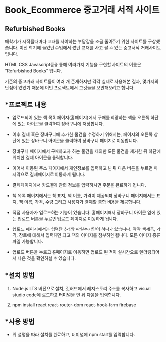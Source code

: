 # Book_Ecommerce 중고거래 서적 사이트
## Refurbished Books



매학기가 시작될때마다 교재를 사야하는 부담감을 조금 줄여주기 위한 사이트를 구상했습니다. 이전 학기에 들었던 수업에서 썼던 교재를 사고 팔 수 있는 중고서적 거래사이트입니다.

HTML CSS Javascript등을 통해 여러가지 기능을 구현할 사이트의 이름은 “Refurbished Books” 입니다.

기존의 중고거래 사이트들이 여러 개 존재하지만 각각 실제로 사용해본 결과, 몇가지의 단점이 있었기 때문에 이번 프로젝트에서 그것들을 보안해보려고 합니다.


*프로젝트 내용
-----------------------------------------------------------------------------------

+ 업로드되어 있는 책 목록 페이지(홈페이지)에서 구매를 희망하는 책을 오른쪽 하단에 있는 아이콘을 클릭하여 장바구니에 저장합니다.

+ 이후 결제 혹은 장바구니에 추가한 물건을 수정하기 위해서는, 페이지의 오른쪽 상단에 있는 장바구니 아이콘을 클릭하여 장바구니 페이지로 이동합니다.

+ 장바구니 페이지에서 구매하고자 하는 물건을 제외한 모든 물건을 제거한 뒤 하단에 위치한 결제 아이콘을 클릭합니다.

+ 이어서 이동된 주소 페이지에서 개인정보를 입력하고 난 뒤 다음 버튼을 누르면 마지막으로 결제페이지로 이동하게 됩니다.

+ 결제페이지에서 카드결제 관련 정보를 입력하시면 주문을 완료하게 됩니다.

+ 책 목록 페이지에서는 책 표지, 책 이름, 가격이 제공되며 장바구니 페이지에서는 표지, 책 이름, 가격, 수량 그리고 사용자가 결제할 총합 비용을 제공합니다.

+ 직접 사용자가 업로드하는 기능이 있습니다. 홈페이지에서 장바구니 아이콘 옆에 있는 업로드 버튼을 누르면 업로드 페이지로 이동하게 됩니다.

+ 업로드 페이지에서는 입력란 3개와 파일추가란이 하나가 있습니다. 각각 책제목, 가격, 장르에 대해서 입력하면 되고 책의 이미지를 첨부하면 됩니다. 모든 이미지 종류 파일 가능합니다.

+ 업로드 버튼을 누르고 홈페이지로 이동하면 업로드 된 책이 실시간으로 렌더링되어서 나은 것을 확인하실 수 있습니다.

*설치 방법
-------------------------------------------------------------------------------------

1. Node.js LTS 버전으로 설치, 깃허브에서 레지스토리 주소를 복사하고 visual studio code에 로드하고 터미널을 연 뒤 다음을 입력합니다.


2. npm install react react-router-dom react-hook-form firebase


*사용 방법
------------------------------------------------------------------------------------------

+ 위 설명을 따라 설치를 완료하고, 터미널에 npm start를 입력합니다.
